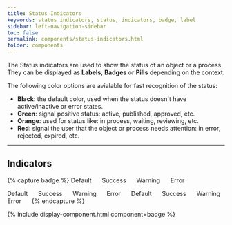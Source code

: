 ```yaml
---
title: Status Indicators
keywords: status indicators, status, indicators, badge, label
sidebar: left-navigation-sidebar
toc: false
permalink: components/status-indicators.html
folder: components
---
```


The Status indicators are used to show the status of an object or a process. They can be displayed as **Labels**, **Badges** or **Pills** depending on the context.

The following color options are avialable for fast recognition of the status:

* **Black**: the default color, used when the status doesn't have active/inactive or error states.
* **Green**: signal positive status: active, published, approved, etc.
* **Orange**: used for status like: in process, waiting, reviewing, etc.
* **Red**: signal the user that the object or process needs attention: in error, rejected, expired, etc.

<hr />

## Indicators

{% capture badge %}
<span class="fd-label">
    Default
</span>
<span class="fd-label fd-label--success">
    Success
</span>
<span class="fd-label fd-label--warning">
    Warning
</span>
<span class="fd-label fd-label--error">
    Error
</span>

<span class="fd-badge">
    Default
</span>
<span class="fd-badge fd-badge--success">
    Success
</span>
<span class="fd-badge fd-badge--warning">
    Warning
</span>
<span class="fd-badge fd-badge--error">
    Error
</span>

<span class="fd-badge fd-badge--pill">
    Default
</span>
<span class="fd-badge fd-badge--success fd-badge--pill">
    Success
</span>
<span class="fd-badge fd-badge--warning fd-badge--pill">
    Warning
</span>
<span class="fd-badge fd-badge--error fd-badge--pill">
    Error
</span>
{% endcapture %}

{% include display-component.html component=badge %}

<style>
.fd-badge, .fd-label {
    margin-right: 20px;
}
</style>
